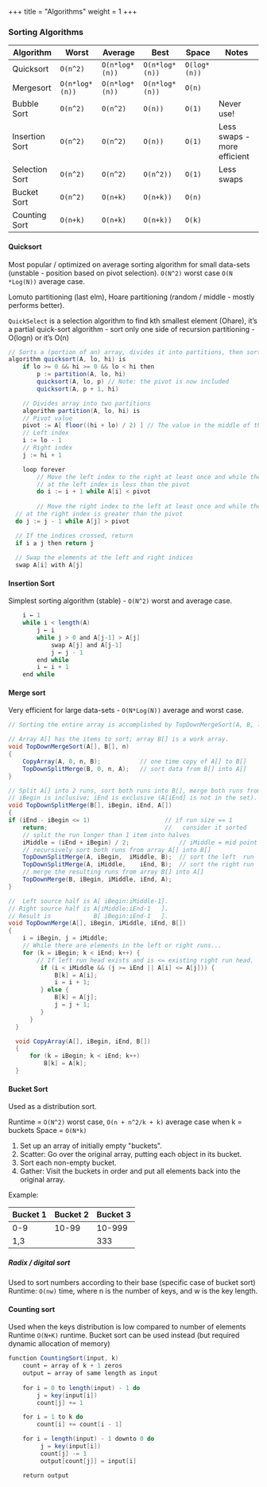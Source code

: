+++
title = "Algorithms"
weight = 1
+++

### Sorting Algorithms

| Algorithm | Worst | Average | Best | Space | Notes |
|------|------------|----------|----------|----------| ---------|
| Quicksort  | `O(n^2)` | `O(n*log*(n))` | `O(n*log*(n))` | `O(log*(n))`| |
| Mergesort  | `O(n*log*(n))` | `O(n*log*(n))` | `O(n*log*(n))` | `O(n)`| |
| Bubble Sort  | `O(n^2)` | `O(n^2)` | `O(n))` | `O(1)`| Never use! |
| Insertion Sort  | `O(n^2)` | `O(n^2)` | `O(n))` | `O(1)`| Less swaps - more efficient |
| Selection Sort  | `O(n^2)` | `O(n^2)` | `O(n^2))` | `O(1)`| Less swaps |
| Bucket Sort  | `O(n^2)` | `O(n+k)` | `O(n+k))` | `O(n)`| |
| Counting Sort  | `O(n+k)` | `O(n+k)` | `O(n+k))` | `O(k)`| |

#### Quicksort

Most popular / optimized on average sorting algorithm for small data-sets (unstable - position based on pivot selection). `O(N^2)` worst case `O(N *Log(N))` average case. 

Lomuto partitioning (last elm), Hoare partitioning (random / middle - mostly performs better).

`QuickSelect` is a selection algorithm to find kth smallest element (Ohare), it’s a partial quick-sort algorithm - sort only one side of recursion partitioning -  O(logn) or it’s O(n)

```java
// Sorts a (portion of an) array, divides it into partitions, then sorts those
algorithm quicksort(A, lo, hi) is 
    if lo >= 0 && hi >= 0 && lo < hi then
        p := partition(A, lo, hi) 
        quicksort(A, lo, p) // Note: the pivot is now included
        quicksort(A, p + 1, hi) 

    // Divides array into two partitions
    algorithm partition(A, lo, hi) is 
    // Pivot value
    pivot := A[ floor((hi + lo) / 2) ] // The value in the middle of the array
    // Left index
    i := lo - 1 
    // Right index
    j := hi + 1

    loop forever 
        // Move the left index to the right at least once and while the element
        // at the left index is less than the pivot 
        do i := i + 1 while A[i] < pivot 
        
        // Move the right index to the left at least once and while the element 
  // at the right index is greater than the pivot 
  do j := j - 1 while A[j] > pivot 

  // If the indices crossed, return
  if i ≥ j then return j
        
  // Swap the elements at the left and right indices
  swap A[i] with A[j]
  ```

#### Insertion Sort

Simplest sorting algorithm (stable) - `O(N^2)` worst and average case.

```java
    i ← 1
    while i < length(A)
        j ← i
        while j > 0 and A[j-1] > A[j]
            swap A[j] and A[j-1]
            j ← j - 1
        end while
        i ← i + 1
    end while
```

#### Merge sort

Very efficient for large data-sets - `O(N*Log(N))` average and worst case.

```java
// Sorting the entire array is accomplished by TopDownMergeSort(A, B, length(A)).    

// Array A[] has the items to sort; array B[] is a work array.
void TopDownMergeSort(A[], B[], n)
{
    CopyArray(A, 0, n, B);           // one time copy of A[] to B[]
    TopDownSplitMerge(B, 0, n, A);   // sort data from B[] into A[]
}

// Split A[] into 2 runs, sort both runs into B[], merge both runs from B[] to A[]
// iBegin is inclusive; iEnd is exclusive (A[iEnd] is not in the set).
void TopDownSplitMerge(B[], iBegin, iEnd, A[])
{
if (iEnd - iBegin <= 1)                     // if run size == 1
    return;                                 //   consider it sorted
    // split the run longer than 1 item into halves
    iMiddle = (iEnd + iBegin) / 2;              // iMiddle = mid point
    // recursively sort both runs from array A[] into B[]
    TopDownSplitMerge(A, iBegin,  iMiddle, B);  // sort the left  run
    TopDownSplitMerge(A, iMiddle,    iEnd, B);  // sort the right run
    // merge the resulting runs from array B[] into A[]
    TopDownMerge(B, iBegin, iMiddle, iEnd, A);
}

//  Left source half is A[ iBegin:iMiddle-1].
// Right source half is A[iMiddle:iEnd-1   ].
// Result is            B[ iBegin:iEnd-1   ].
void TopDownMerge(A[], iBegin, iMiddle, iEnd, B[])
{
    i = iBegin, j = iMiddle;
    // While there are elements in the left or right runs...
    for (k = iBegin; k < iEnd; k++) {
        // If left run head exists and is <= existing right run head.
         if (i < iMiddle && (j >= iEnd || A[i] <= A[j])) {
             B[k] = A[i];
             i = i + 1;
         } else {
             B[k] = A[j];
             j = j + 1;
         }
      }
  }

  void CopyArray(A[], iBegin, iEnd, B[])
  {
      for (k = iBegin; k < iEnd; k++)
          B[k] = A[k];
  }
```

#### Bucket Sort

Used as a distribution sort.

Runtime = `O(N^2)` worst case, `O(n + n^2/k + k)` average case when k = buckets
Space = `O(N*k)`

1. Set up an array of initially empty "buckets".
2. Scatter: Go over the original array, putting each object in its bucket.
3. Sort each non-empty bucket.
4. Gather: Visit the buckets in order and put all elements back into the original array.
  
Example:

| Bucket 1 | Bucket 2 | Bucket 3 |
|------|------------|----------|
|  0-9 | 10-99 | 10-999 |
|  1,3 |       |  333   |

##### Radix / digital sort

Used to sort numbers according to their base (specific case of bucket sort)
Runtime: `O(nw)` time, where n is the number of keys, and w is the key length.

#### Counting sort

​Used when the keys distribution is low compared to number of elements
​Runtime `O(N+K)` runtime. Bucket sort can be used instead (but required dynamic allocation of memory)

```java
​function CountingSort(input, k) ​
    ​count ← array of k + 1 zeros
    ​output ← array of same length as input
     ​
    ​for i = 0 to length(input) - 1 do
        ​j = key(input[i])
        ​count[j] += 1

    ​for i = 1 to k do
        ​count[i] += count[i - 1]

    ​for i = length(input) - 1 downto 0 do
         ​j = key(input[i])
         ​count[j] -= 1
         ​output[count[j]] = input[i]

    ​return output
```
